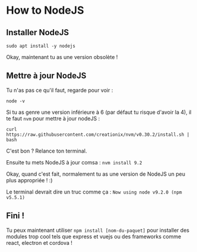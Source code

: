 # How to NodeJS

## Installer NodeJS
`sudo apt install -y nodejs`

Okay, maintenant tu as une version obsolète ! 

## Mettre à jour NodeJS
Tu n'as pas ce qu'il faut, regarde pour voir : 

`node -v`

Si tu as genre une version inférieure à 6 (par défaut tu risque d'avoir la 4), il te faut `nvm` pour mettre à jour nodeJS :

`curl https://raw.githubusercontent.com/creationix/nvm/v0.30.2/install.sh | bash`

C'est bon ? Relance ton terminal. 

Ensuite tu mets NodeJS à jour comsa : `nvm install 9.2` 

Okay, quand c'est fait, normalement tu as une version de NodeJS un peu plus appropriée ! :) 

Le terminal devrait dire un truc comme ça : `Now using node v9.2.0 (npm v5.5.1)`

## Fini !
Tu peux maintenant utiliser `npm install [nom-du-paquet]` pour installer des modules trop cool tels que express et vuejs ou des frameworks comme react, electron et cordova ! 
